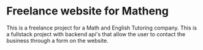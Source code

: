 # Freelance website for Matheng

This is a freelance project for a Math and English Tutoring company. This is a fullstack project with backend api's that allow the user to contact the business through a form on the website.
 
